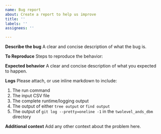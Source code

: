 ```yaml
---
name: Bug report
about: Create a report to help us improve
title: ''
labels: ''
assignees: ''

---
```


**Describe the bug**
A clear and concise description of what the bug is.

**To Reproduce**
Steps to reproduce the behavior:

**Expected behavior**
A clear and concise description of what you expected to happen.

**Logs**
Please attach, or use inline markdown to include:
1. The run command
2. The input CSV file
3. The complete runtime/logging output
4. The output of either `tree output` or `find output`
5. The output of `git log --pretty=oneline -1` in the `twolevel_ands_dbm` directory

**Additional context**
Add any other context about the problem here.
